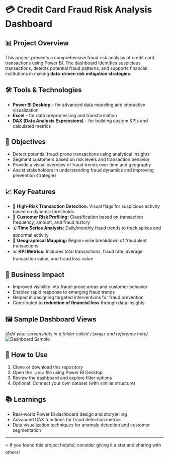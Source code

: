 # 💳 Credit Card Fraud Risk Analysis Dashboard

## 📊 Project Overview

This project presents a comprehensive fraud risk analysis of credit card transactions using Power BI. The dashboard identifies suspicious transactions, detects potential fraud patterns, and supports financial institutions in making **data-driven risk mitigation strategies**.

## 🛠 Tools & Technologies

- **Power BI Desktop** – for advanced data modeling and interactive visualization  
- **Excel** – for data preprocessing and transformation  
- **DAX (Data Analysis Expressions)** – for building custom KPIs and calculated metrics  

## 🎯 Objectives

- Detect potential fraud-prone transactions using analytical insights  
- Segment customers based on risk levels and transaction behavior  
- Provide a visual overview of fraud trends over time and geography  
- Assist stakeholders in understanding fraud dynamics and improving prevention strategies

## 📈 Key Features

- 🚩 **High-Risk Transaction Detection:** Visual flags for suspicious activity based on dynamic thresholds  
- 🧠 **Customer Risk Profiling:** Classification based on transaction frequency, amount, and fraud history  
- 🗓 **Time Series Analysis:** Daily/monthly fraud trends to track spikes and abnormal activity  
- 📍 **Geographical Mapping:** Region-wise breakdown of fraudulent transactions  
- 📊 **KPI Metrics:** Includes total transactions, fraud rate, average transaction value, and fraud loss value

## 📌 Business Impact

- Improved visibility into fraud-prone areas and customer behavior  
- Enabled rapid response to emerging fraud trends  
- Helped in designing targeted interventions for fraud prevention  
- Contributed to **reduction of financial loss** through data insights

## 🖼️ Sample Dashboard Views

*(Add your screenshots in a folder called `/images` and reference here)*  
![Dashboard Sample](images/dashboard_sample.png)

## 🧪 How to Use

1. Clone or download this repository  
2. Open the `.pbix` file using Power BI Desktop  
3. Review the dashboard and explore filter options  
4. Optional: Connect your own dataset (with similar structure)

## 📚 Learnings

- Real-world Power BI dashboard design and storytelling  
- Advanced DAX functions for fraud detection metrics  
- Data visualization techniques for anomaly detection and customer segmentation



---

⭐ If you found this project helpful, consider giving it a star and sharing with others!
